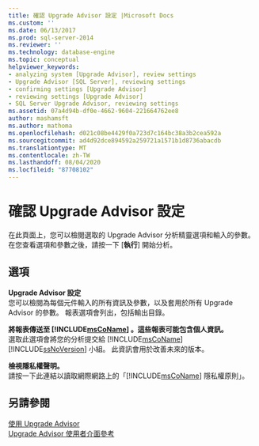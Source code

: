 ```yaml
---
title: 確認 Upgrade Advisor 設定 |Microsoft Docs
ms.custom: ''
ms.date: 06/13/2017
ms.prod: sql-server-2014
ms.reviewer: ''
ms.technology: database-engine
ms.topic: conceptual
helpviewer_keywords:
- analyzing system [Upgrade Advisor], review settings
- Upgrade Advisor [SQL Server], reviewing settings
- confirming settings [Upgrade Advisor]
- reviewing settings [Upgrade Advisor]
- SQL Server Upgrade Advisor, reviewing settings
ms.assetid: 07a4d94b-df0e-4662-9604-221664762ee8
author: mashamsft
ms.author: mathoma
ms.openlocfilehash: d021c08be4429f0a723d7c164bc38a3b2cea592a
ms.sourcegitcommit: ad4d92dce894592a259721a1571b1d8736abacdb
ms.translationtype: MT
ms.contentlocale: zh-TW
ms.lasthandoff: 08/04/2020
ms.locfileid: "87708102"
---
```

# <a name="confirm-upgrade-advisor-settings"></a>確認 Upgrade Advisor 設定
  在此頁面上，您可以檢閱選取的 Upgrade Advisor 分析精靈選項和輸入的參數。 在您查看選項和參數之後，請按一下 [**執行**] 開始分析。  
  
## <a name="options"></a>選項  
 **Upgrade Advisor 設定**  
 您可以檢閱為每個元件輸入的所有資訊及參數，以及套用於所有 Upgrade Advisor 的參數。 報表選項會列出，包括輸出目錄。  
  
 **將報表傳送至 [!INCLUDE[msCoName](../../includes/msconame-md.md)] 。這些報表可能包含個人資訊。**  
 選取此選項會將您的分析提交給 [!INCLUDE[msCoName](../../includes/msconame-md.md)] [!INCLUDE[ssNoVersion](../../includes/ssnoversion-md.md)] 小組。 此資訊會用於改善未來的版本。  
  
 **檢視隱私權聲明。**  
 請按一下此連結以讀取網際網路上的「[!INCLUDE[msCoName](../../includes/msconame-md.md)] 隱私權原則」。  
  
## <a name="see-also"></a>另請參閱  
 [使用 Upgrade Advisor](../../../2014/sql-server/install/working-with-upgrade-advisor.md)   
 [Upgrade Advisor 使用者介面參考](../../../2014/sql-server/install/upgrade-advisor-user-interface-reference.md)  
  
  
